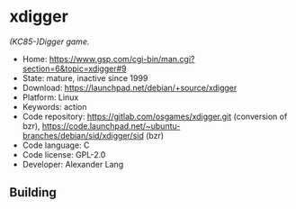 # xdigger

_(KC85-)Digger game._

- Home: https://www.gsp.com/cgi-bin/man.cgi?section=6&topic=xdigger#9
- State: mature, inactive since 1999
- Download: https://launchpad.net/debian/+source/xdigger
- Platform: Linux
- Keywords: action
- Code repository: https://gitlab.com/osgames/xdigger.git (conversion of bzr), https://code.launchpad.net/~ubuntu-branches/debian/sid/xdigger/sid (bzr)
- Code language: C
- Code license: GPL-2.0
- Developer: Alexander Lang

## Building

